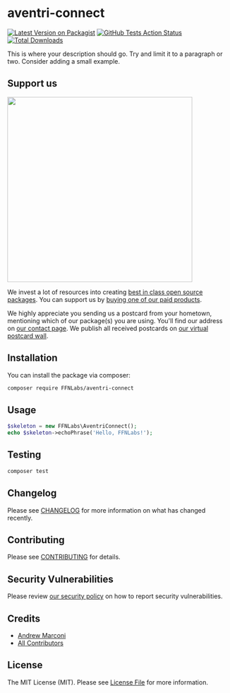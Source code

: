 # aventri-connect

[![Latest Version on Packagist](https://img.shields.io/packagist/v/FFNLabs/aventri-connect.svg?style=flat-square)](https://packagist.org/packages/FFNLabs/aventri-connect)
[![GitHub Tests Action Status](https://img.shields.io/github/workflow/status/FFNLabs/aventri-connect/Tests?label=tests)](https://github.com/FFNLabs/aventri-connect/actions?query=workflow%3ATests+branch%3Amaster)
[![Total Downloads](https://img.shields.io/packagist/dt/FFNLabs/aventri-connect.svg?style=flat-square)](https://packagist.org/packages/FFNLabs/aventri-connect)


This is where your description should go. Try and limit it to a paragraph or two. Consider adding a small example.

## Support us

[<img src="https://github-ads.s3.eu-central-1.amazonaws.com/package-skeleton-php.jpg?t=1" width="419px" />](https://spatie.be/github-ad-click/package-skeleton-php)

We invest a lot of resources into creating [best in class open source packages](https://spatie.be/open-source). You can support us by [buying one of our paid products](https://spatie.be/open-source/support-us).

We highly appreciate you sending us a postcard from your hometown, mentioning which of our package(s) you are using. You'll find our address on [our contact page](https://spatie.be/about-us). We publish all received postcards on [our virtual postcard wall](https://spatie.be/open-source/postcards).

## Installation

You can install the package via composer:

```bash
composer require FFNLabs/aventri-connect
```

## Usage

```php
$skeleton = new FFNLabs\AventriConnect();
echo $skeleton->echoPhrase('Hello, FFNLabs!');
```

## Testing

```bash
composer test
```

## Changelog

Please see [CHANGELOG](CHANGELOG.md) for more information on what has changed recently.

## Contributing

Please see [CONTRIBUTING](.github/CONTRIBUTING.md) for details.

## Security Vulnerabilities

Please review [our security policy](../../security/policy) on how to report security vulnerabilities.

## Credits

- [Andrew Marconi](https://github.com/FFNLabs)
- [All Contributors](../../contributors)

## License

The MIT License (MIT). Please see [License File](LICENSE.md) for more information.
